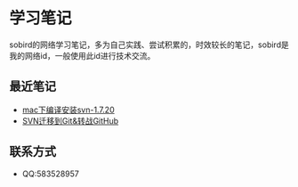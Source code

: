 # 学习笔记
sobird的网络学习笔记，多为自己实践、尝试积累的，时效较长的笔记，sobird是我的网络id，一般使用此id进行技术交流。

## 最近笔记

* [mac下编译安装svn-1.7.20](https://github.com/crossyou/book/blob/master/svn/mac%E4%B8%8B%E7%BC%96%E8%AF%91%E5%AE%89%E8%A3%85svn1.7.20.md)
* [SVN迁移到Git&转战GitHub](https://github.com/crossyou/book/blob/master/git/SVN%E8%BF%81%E7%A7%BB%E5%88%B0Git%26%E8%BD%AC%E6%88%98GitHub.md)


## 联系方式

* QQ:583528957
